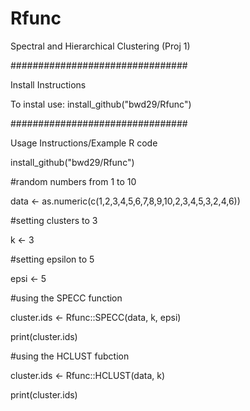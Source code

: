 # Rfunc
Spectral and Hierarchical Clustering (Proj 1)


################################

Install Instructions

To instal use:
install_github("bwd29/Rfunc")


################################

Usage Instructions/Example R code





install_github("bwd29/Rfunc")

#random numbers from 1 to 10

data <- as.numeric(c(1,2,3,4,5,6,7,8,9,10,2,3,4,5,3,2,4,6))

#setting clusters to 3

k <- 3

#setting epsilon to 5

epsi <- 5

#using the SPECC function

cluster.ids <- Rfunc::SPECC(data, k, epsi)

print(cluster.ids)

#using the HCLUST fubction

cluster.ids <- Rfunc::HCLUST(data, k)

print(cluster.ids)
